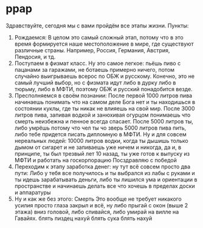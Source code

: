 # ppap
Здравствуйте, сегодня мы с вами пройдём все этапы жизни.
Пункты:
  1. Рождаемся:
      В целом это самый сложный этап, потому что в это время формируется наше местоположение в мире, где существуют различные страны. Например, Россия, Германия, Австрия, Пендосия, и тд.
  2. Поступаем в физмат класс.
      Ну это самое легкое: пьёшь пиво с пацанами за гаражами, не ботаешь примерно ничего, потом случайно выигрываешь всерос по ОБЖ и русскому. Конечно, это не самый лучший выбор, но с физмата идут либо в дурку либо в тюрьму, либо в МФТИ, поэтому ОБЖ и русский понадобится везде.
  3. Пресполняемся в своём познании:
    После первой 1000 литров пива начинаешь понимать что на самом деле Бога нет и ты находишься в состоянии куклы, где ты никак не влияешь на свой мир.
    После 3000 литров пива, запивая водкой и занюхивая огурцом понимаешь что смерть неизбежна и пенное всегда спасает.
    После 5000 литров ты, либо умрёшь потому что чел ты чо зверь 5000 литров пива пить, либо тебе придется писать дипломную в МФТИ.
    Ну и для совсем нереальных людей:
      10000 литров водки, когда ты дышишь только дымом от сигарет и не запиваешь уже ничем и никогда, да и, в принципе, ты был трезвый лет 10 назад, ты уже готов к выпуску из МФТИ и работать на госкорпорацию
      Посздравляю с победой
  4. Переходим к этапу заработка денег:
      ну тут всё совсем просто
        два пути:
            Либо у тебя все получилось и ты выбрался из лабы с руками и ты идешь зарабатывать деньги, либо ты лишился ума и ориентации в пространстве и начинаешь делать все что хочешь в пределах доски и аппаратуры
  5. Ну и как же без этого: Смерть
      Это вообще не требует никакого усилия просто глаза закрыл и всё, ну либо прыгай с окон (выше 2 этажа) вниз головой, либо спивайся, либо умирай на вилле на Гавайях.
блять пиздец нахуй блять сука блять нахуй
